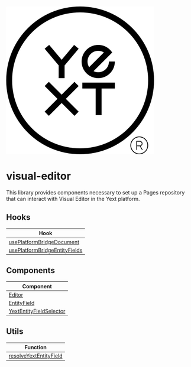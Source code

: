 ![Yext](yext.svg)

# visual-editor

This library provides components necessary to set up a Pages repository that can interact with Visual Editor in the Yext platform.

## Hooks

| Hook                                                                                 |
| ------------------------------------------------------------------------------------ |
| [usePlatformBridgeDocument](./src/hooks/README.md#usePlatformBridgeDocument)         |
| [usePlatformBridgeEntityFields](./src/hooks/README.md#usePlatformBridgeEntityFields) |

## Components

| Component                                                               |
| ----------------------------------------------------------------------- |
| [Editor](src/editor/README.md#editor)                                   |
| [EntityField](src/editor/README.md#entityfield)                         |
| [YextEntityFieldSelector](src/editor/README.md#YextEntityFieldSelector) |

## Utils

| Function                                                               |
| ---------------------------------------------------------------------- |
| [resolveYextEntityField](./src/utils/README.md#resolveYextEntityField) |
